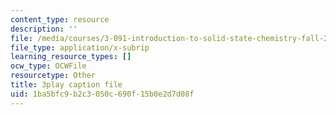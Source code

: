 ```yaml
---
content_type: resource
description: ''
file: /media/courses/3-091-introduction-to-solid-state-chemistry-fall-2018/1ba5bfc9b2c3050c690f15b0e2d7d08f_gUrBP6ei4fs.srt
file_type: application/x-subrip
learning_resource_types: []
ocw_type: OCWFile
resourcetype: Other
title: 3play caption file
uid: 1ba5bfc9-b2c3-050c-690f-15b0e2d7d08f
---
```

